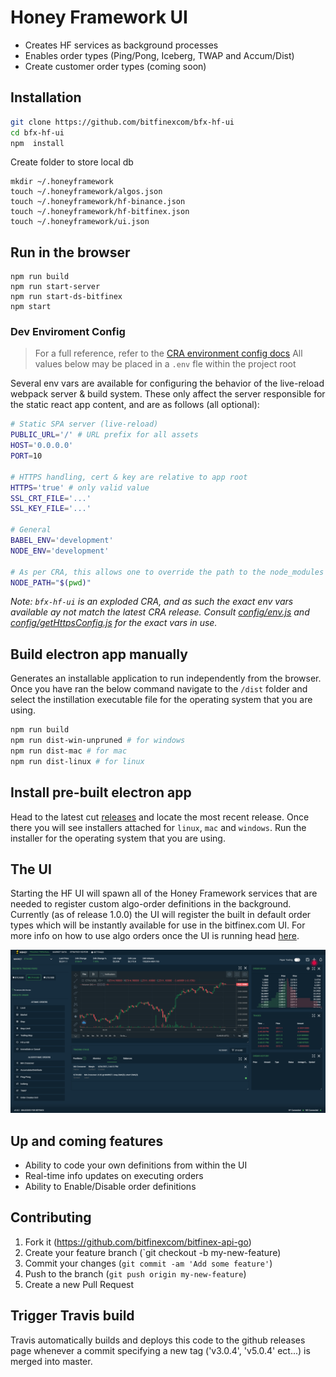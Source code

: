# Honey Framework UI
* Creates HF services as background processes
* Enables order types (Ping/Pong, Iceberg, TWAP and Accum/Dist)
* Create customer order types (coming soon)

## Installation

```bash
git clone https://github.com/bitfinexcom/bfx-hf-ui
cd bfx-hf-ui
npm  install
```
Create folder to store local db
```
mkdir ~/.honeyframework
touch ~/.honeyframework/algos.json
touch ~/.honeyframework/hf-binance.json
touch ~/.honeyframework/hf-bitfinex.json
touch ~/.honeyframework/ui.json
```

## Run in the browser

```
npm run build
npm run start-server
npm run start-ds-bitfinex
npm start
```

### Dev Enviroment Config

> For a full reference, refer to the [CRA environment config docs](https://create-react-app.dev/docs/adding-custom-environment-variables)
> All values below may be placed in a `.env` fle within the project root

Several env vars are available for configuring the behavior of the live-reload
webpack server & build system. These only affect the server responsible for
the static react app content, and are as follows (all optional):

```sh
# Static SPA server (live-reload)
PUBLIC_URL='/' # URL prefix for all assets
HOST='0.0.0.0'
PORT=10

# HTTPS handling, cert & key are relative to app root
HTTPS='true' # only valid value
SSL_CRT_FILE='...'
SSL_KEY_FILE='...'

# General
BABEL_ENV='development'
NODE_ENV='development'

# As per CRA, this allows one to override the path to the node_modules folder
NODE_PATH="$(pwd)"
```

*Note: `bfx-hf-ui` is an exploded CRA, and as such the exact env vars available
ay not match the latest CRA release. Consult
[config/env.js](/blob/master/config/env.js) and
[config/getHttpsConfig.js](/blob/master/config/getHttpsConfig.js) for the exact
vars in use.*

## Build electron app manually

Generates an installable application to run independently from the browser. Once you have ran the below command navigate to the `/dist` folder and select the instillation executable file for the operating system that you are using.

```bash
npm run build
npm run dist-win-unpruned # for windows
npm run dist-mac # for mac
npm run dist-linux # for linux
```

## Install pre-built electron app

Head to the latest cut [releases](https://github.com/bitfinexcom/bfx-hf-ui/releases) and locate the most recent release. Once there you will see installers attached for `linux`, `mac` and `windows`. Run the installer for the operating system that you are using.

## The UI

Starting the HF UI will spawn all of the Honey Framework services that are needed to register custom algo-order definitions in the background. Currently (as of release 1.0.0) the UI will register the built in default order types which will be instantly available for use in the bitfinex.com UI. For more info on how to use algo orders once the UI is running head [here](https://medium.com/bitfinex/announcing-the-honey-framework-algorithmic-orders-8065fb70c65c).

![Alt text](res/bfx-hf-ui.png "Title")

## Up and coming features

* Ability to code your own definitions from within the UI
* Real-time info updates on executing orders
* Ability to Enable/Disable order definitions

## Contributing

1. Fork it (https://github.com/bitfinexcom/bitfinex-api-go)
2. Create your feature branch (`git checkout -b my-new-feature)
3. Commit your changes (`git commit -am 'Add some feature'`)
4. Push to the branch (`git push origin my-new-feature`)
5. Create a new Pull Request

## Trigger Travis build

Travis automatically builds and deploys this code to the github releases page whenever a commit specifying a new tag ('v3.0.4', 'v5.0.4' ect...) is merged into master.
